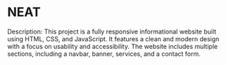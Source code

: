 # NEAT
Description: This project is a fully responsive informational website built using HTML, CSS, and JavaScript. It features a clean and modern design with a focus on usability and accessibility. The website includes multiple sections, including a navbar, banner, services, and a contact form. 

